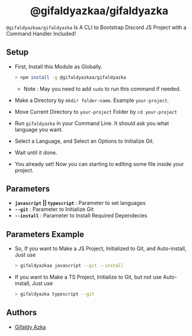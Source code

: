 <h1 align="center">@gifaldyazkaa/gifaldyazka</h1>

`@gifaldyazkaa/gifaldyazka` Is A CLI to Bootstrap Discord JS Project with a Command Handler Included!

## Setup

- First, Install this Module as Globally.

  ```bash
  > npm install -g @gifaldyazkaa/gifaldyazka
  ```

  - Note : May you need to add `sudo` to run this command if needed.

- Make a Directory by `mkdir folder-name`. Example `your-project`.
- Move Current Directory to `your-project` Folder by `cd your-project`
- Run `gifaldyazka` in your Command Line. It should ask you what language you want.
- Select a Language, and Select an Options to Initialize Git.
- Wait until it done.
- You already set! Now you can starting to editing some file inside your project.

## Parameters

- **`javascript` || `typescript`** : Parameter to set languages
- **`--git`** : Parameter to Initialize Git
- **`--install`** : Parameter to Install Required Dependecies

## Parameters Example

- So, If you want to Make a JS Project, Initialized to Git, and Auto-install, Just use
  ```bash
  > gifaldyazkaa javascript --git --install
  ```
- If you want to Make a TS Project, Initialize to Git, but not use Auto-install, Just use
  ```bash
  > gifaldyazka typescript --git
  ```

## Authors

- [Gifaldy Azka](https://github.com/gifaldyazkaa)

